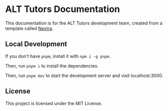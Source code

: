# ALT Tutors Documentation

This documentation is for the ALT Tutors development team, created from a template called [Nextra](https://nextra.site).

## Local Development

If you don't have `pnpm`, install it with `npm i -g pnpm`.

Then, run `pnpm i` to install the dependencies.

Then, run `pnpm dev` to start the development server and visit localhost:3000.

## License

This project is licensed under the MIT License.
